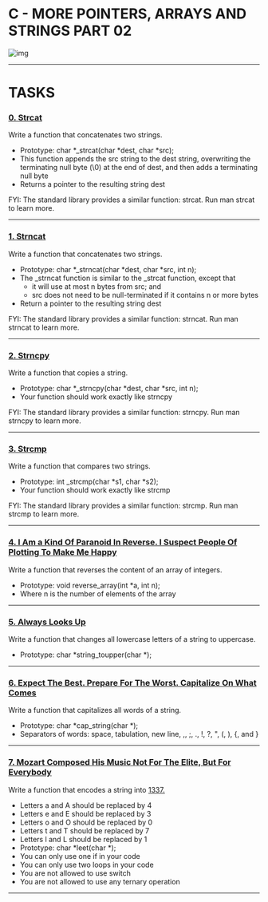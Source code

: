 # C - MORE POINTERS, ARRAYS AND STRINGS PART 02

![img](https://cdn.educba.com/academy/wp-content/uploads/2020/03/Function-Pointer-in-C.jpg)

--------------------------

# TASKS

### [0. Strcat](https://github.com/MathieuMorel62/holbertonschool-low_level_programming/blob/master/pointers_arrays_strings_part_02/0-strcat.c)

Write a function that concatenates two strings.

 - Prototype: char *_strcat(char *dest, char *src);
 - This function appends the src string to the dest string, overwriting the terminating null byte (\0) at the end of dest, and then adds a terminating null byte
 - Returns a pointer to the resulting string dest

FYI: The standard library provides a similar function: strcat. Run man strcat to learn more.

------------------------------

### [1. Strncat](https://github.com/MathieuMorel62/holbertonschool-low_level_programming/blob/master/pointers_arrays_strings_part_02/1-strncat.c)

Write a function that concatenates two strings.

 - Prototype: char *_strncat(char *dest, char *src, int n);
 - The _strncat function is similar to the _strcat function, except that
   - it will use at most n bytes from src; and
   - src does not need to be null-terminated if it contains n or more bytes
 - Return a pointer to the resulting string dest

FYI: The standard library provides a similar function: strncat. Run man strncat to learn more.

--------------------------------------

### [2. Strncpy](https://github.com/MathieuMorel62/holbertonschool-low_level_programming/blob/master/pointers_arrays_strings_part_02/2-strncpy.c)

Write a function that copies a string.

 - Prototype: char *_strncpy(char *dest, char *src, int n);
 - Your function should work exactly like strncpy

FYI: The standard library provides a similar function: strncpy. Run man strncpy to learn more.

-------------------------------------

### [3. Strcmp](https://github.com/MathieuMorel62/holbertonschool-low_level_programming/blob/master/pointers_arrays_strings_part_02/3-strcmp.c)

Write a function that compares two strings.

 - Prototype: int _strcmp(char *s1, char *s2);
 - Your function should work exactly like strcmp

FYI: The standard library provides a similar function: strcmp. Run man strcmp to learn more.

------------------------------------

### [4. I Am a Kind Of Paranoid In Reverse. I Suspect People Of Plotting To Make Me Happy](https://github.com/MathieuMorel62/holbertonschool-low_level_programming/blob/master/pointers_arrays_strings_part_02/4-rev_array.c)

Write a function that reverses the content of an array of integers.

 - Prototype: void reverse_array(int *a, int n);
 - Where n is the number of elements of the array

-----------------------------------

### [5. Always Looks Up](https://github.com/MathieuMorel62/holbertonschool-low_level_programming/blob/master/pointers_arrays_strings_part_02/5-string_toupper.c)

Write a function that changes all lowercase letters of a string to uppercase.

 - Prototype: char *string_toupper(char *);

--------------------------------------

### [6. Expect The Best. Prepare For The Worst. Capitalize On What Comes](https://github.com/MathieuMorel62/holbertonschool-low_level_programming/blob/master/pointers_arrays_strings_part_02/6-cap_string.c)

Write a function that capitalizes all words of a string.

 - Prototype: char *cap_string(char *);
 - Separators of words: space, tabulation, new line, ,, ;, ., !, ?, ", (, ), {, and }

---------------------------------------

### [7. Mozart Composed His Music Not For The Elite, But For Everybody](https://github.com/MathieuMorel62/holbertonschool-low_level_programming/blob/master/pointers_arrays_strings_part_02/7-leet.c)

Write a function that encodes a string into [1337.](https://intranet.hbtn.io/rltoken/UkxNyYU117IdftA9XxsVyQ)

 - Letters a and A should be replaced by 4
 - Letters e and E should be replaced by 3
 - Letters o and O should be replaced by 0
 - Letters t and T should be replaced by 7
 - Letters l and L should be replaced by 1
 - Prototype: char *leet(char *);
 - You can only use one if in your code
 - You can only use two loops in your code
 - You are not allowed to use switch
 - You are not allowed to use any ternary operation

------------------------------------
